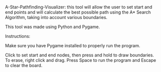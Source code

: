 A-Star-Pathfinding-Visualizer: this tool will allow the user to set start and end points and will calculate the best possible path using the A* Search Algorithm, taking into account various boundaries. 

This tool was made using Python and Pygame.

Instructions: 

Make sure you have Pygame installed to properly run the program.

Click to set start and end nodes, then press and hold to draw boundaries. To erase, right click and drag. Press Space to run the program and Escape to clear the board. 
